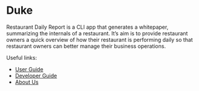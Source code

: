 # Duke

Restaurant Daily Report is a CLI app that generates a whitepaper, 
summarizing the internals of a restaurant. It’s aim is to provide 
restaurant owners a quick overview of how their restaurant is performing 
daily so that restaurant owners can better manage their business operations.

Useful links:
* [User Guide](UserGuide.md)
* [Developer Guide](DeveloperGuide.md)
* [About Us](AboutUs.md)

